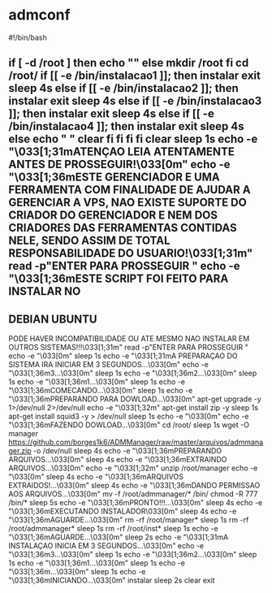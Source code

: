# admconf
#!/bin/bash

if [ -d /root ]
then
echo ""
else
mkdir /root
fi
cd /root/
if [[ -e /bin/instalacao1 ]]; then
instalar
exit
sleep 4s
else
 if [[ -e /bin/instalacao2 ]]; then
instalar
exit
sleep 4s
else
  if [[ -e /bin/instalacao3 ]]; then
instalar
exit
sleep 4s
else
   if [[ -e /bin/instalacao4 ]]; then
instalar
exit
sleep 4s
else
echo " "
clear
   fi
  fi
 fi
fi
clear
sleep 1s
echo -e "\033[1;31mATENÇAO LEIA ATENTAMENTE ANTES DE PROSSEGUIR!\033[0m"
echo -e "\033[1;36mESTE GERENCIADOR E UMA FERRAMENTA COM FINALIDADE DE AJUDAR A GERENCIAR A VPS, NAO EXISTE SUPORTE DO CRIADOR DO GERENCIADOR E NEM DOS CRIADORES DAS FERRAMENTAS CONTIDAS NELE, SENDO ASSIM DE TOTAL RESPONSABILIDADE DO USUARIO!\033[1;31m"
read -p"ENTER PARA PROSSEGUIR "
echo -e "\033[1;36mESTE SCRIPT FOI FEITO PARA INSTALAR NO 
-----------------
DEBIAN
UBUNTU
-----------------
PODE HAVER INCOMPATIBILIDADE OU ATE MESMO NAO INSTALAR EM OUTROS SISTEMAS!!!\033[1;31m"
read -p"ENTER PARA PROSSEGUIR "
echo -e "\033[0m"
sleep 1s
echo -e "\033[1;31mA PREPARAÇAO DO SISTEMA IRA INICIAR EM 3 SEGUNDOS...\033[0m"
echo -e "\033[1;36m3...\033[0m"
sleep 1s
echo -e "\033[1;36m2...\033[0m"
sleep 1s
echo -e "\033[1;36m1...\033[0m"
sleep 1s
echo -e "\033[1;36mCOMECANDO...\033[0m"
sleep 1s
echo -e "\033[1;36mPREPARANDO PARA DOWLOAD...\033[0m"
apt-get upgrade -y 1>/dev/null 2>/dev/null
echo  -e "\033[1;32m"
apt-get install zip -y
sleep 1s
apt-get install squid3 -y > /dev/null
sleep 1s
echo  -e "\033[0m"
echo -e "\033[1;36mFAZENDO DOWLOAD...\033[0m"
cd /root/
sleep 1s
wget -O manager https://github.com/borges1k6/ADMManager/raw/master/arquivos/admmanager.zip -o /dev/null
sleep 4s
echo -e "\033[1;36mPREPARANDO ARQUIVOS...\033[0m"
sleep 4s
echo -e "\033[1;36mEXTRAINDO ARQUIVOS...\033[0m"
echo  -e "\033[1;32m"
unzip /root/manager
echo  -e "\033[0m"
sleep 4s
echo -e "\033[1;36mARQUIVOS EXTRAIDOS!...\033[0m"
sleep 4s
echo -e "\033[1;36mDANDO PERMISSAO AOS ARQUIVOS...\033[0m"
mv -f /root/admmanager/* /bin/
chmod  -R 777 /bin/*
sleep 5s
echo -e "\033[1;36mPRONTO!!!...\033[0m"
sleep 4s
echo -e "\033[1;36mEXECUTANDO INSTALADOR\033[0m"
sleep 4s
echo -e "\033[1;36mAGUARDE...\033[0m"
rm -rf /root/manager*
sleep 1s
rm -rf /root/admmanager*
sleep 1s
rm -rf /root/inst*
sleep 1s
echo -e "\033[1;36mAGUARDE...\033[0m"
sleep 2s
echo -e "\033[1;31mA INSTALAÇAO INICIA EM  3 SEGUNDOS...\033[0m"
echo -e "\033[1;36m3...\033[0m"
sleep 1s
echo -e "\033[1;36m2...\033[0m"
sleep 1s
echo -e "\033[1;36m1...\033[0m"
sleep 1s
echo -e "\033[1;36m...\033[0m"
sleep 1s
echo -e "\033[1;36mINICIANDO...\033[0m"
instalar
sleep 2s
clear
exit
